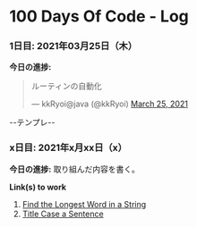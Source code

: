 # 100 Days Of Code - Log

### 1日目: 2021年03月25日（木）

**今日の進捗:**
<blockquote class="twitter-tweet"><p lang="ja" dir="ltr">ルーティンの自動化</p>&mdash; kkRyoi@java (@kkRyoi) <a href="https://twitter.com/kkRyoi/status/1374807621425721347?ref_src=twsrc%5Etfw">March 25, 2021</a></blockquote> 

--テンプレ--
### x日目: 2021年x月xx日（x）

**今日の進捗:** 取り組んだ内容を書く。

**Link(s) to work**
1. [Find the Longest Word in a String](https://www.freecodecamp.com/challenges/find-the-longest-word-in-a-string)
2. [Title Case a Sentence](https://www.freecodecamp.com/challenges/title-case-a-sentence)
